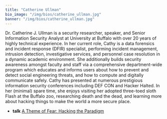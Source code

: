 ```yaml
---
title: "Catherine Ullman"
bio_image: "/img/bios/catherine_ullman.jpg"
banner: "/img/bios/catherine_ullman.jpg"
---
```


Dr. Catherine J. Ullman is a security researcher, speaker, and Senior Information Security Analyst at University at Buffalo with over 20 years of highly technical experience. In her current role, Cathy is a data forensics and incident response (DFIR) specialist, performing incident management, intrusion detection, investigative services, and personnel case resolution in a dynamic academic environment. She additionally builds security awareness amongst faculty and staff via a comprehensive department-wide program which educates and informs users about how to prevent and detect social engineering threats, and how to compute and digitally communicate safely. Cathy has presented at numerous prestigious information security conferences including DEF CON and Hacker Halted. In her (minimal) spare time, she enjoys visiting her adopted three-toed sloth Flash at the Buffalo zoo, researching death and the dead, and learning more about hacking things to make the world a more secure place.

* **talk** [A Theme of Fear: Hacking the Paradigm](/talks/a_theme_of_fear_hacking_the_paradigm)
